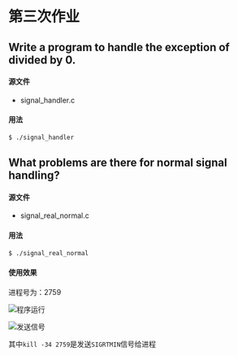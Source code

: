 第三次作业
=========

## Write a program to handle the exception of divided by 0.

#### 源文件

- signal_handler.c

#### 用法

```bash
$ ./signal_handler
```

## What problems are there for normal signal handling?

#### 源文件

- signal_real_normal.c

#### 用法

```bash
$ ./signal_real_normal
```

#### 使用效果

进程号为：2759

![程序运行](https://raw.githubusercontent.com/h1994st/Linux-Project/master/Assignment%203/img/1.png)

![发送信号](https://raw.githubusercontent.com/h1994st/Linux-Project/master/Assignment%203/img/2.png)

其中`kill -34 2759`是发送`SIGRTMIN`信号给进程
